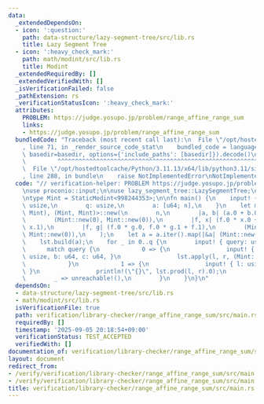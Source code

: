 ```yaml
---
data:
  _extendedDependsOn:
  - icon: ':question:'
    path: data-structure/lazy-segment-tree/src/lib.rs
    title: Lazy Segment Tree
  - icon: ':heavy_check_mark:'
    path: math/modint/src/lib.rs
    title: Modint
  _extendedRequiredBy: []
  _extendedVerifiedWith: []
  _isVerificationFailed: false
  _pathExtension: rs
  _verificationStatusIcon: ':heavy_check_mark:'
  attributes:
    PROBLEM: https://judge.yosupo.jp/problem/range_affine_range_sum
    links:
    - https://judge.yosupo.jp/problem/range_affine_range_sum
  bundledCode: "Traceback (most recent call last):\n  File \"/opt/hostedtoolcache/Python/3.11.13/x64/lib/python3.11/site-packages/onlinejudge_verify/documentation/build.py\"\
    , line 71, in _render_source_code_stat\n    bundled_code = language.bundle(stat.path,\
    \ basedir=basedir, options={'include_paths': [basedir]}).decode()\n          \
    \         ^^^^^^^^^^^^^^^^^^^^^^^^^^^^^^^^^^^^^^^^^^^^^^^^^^^^^^^^^^^^^^^^^^^^^^^^^^^^^^^^^\n\
    \  File \"/opt/hostedtoolcache/Python/3.11.13/x64/lib/python3.11/site-packages/onlinejudge_verify/languages/rust.py\"\
    , line 288, in bundle\n    raise NotImplementedError\nNotImplementedError\n"
  code: "// verification-helper: PROBLEM https://judge.yosupo.jp/problem/range_affine_range_sum\n\
    \nuse proconio::input;\n\nuse lazy_segment_tree::LazySegmentTree;\nuse modint::StaticModint;\n\
    \ntype Mint = StaticModint<998244353>;\n\nfn main() {\n    input! {\n        n:\
    \ usize,\n        q: usize,\n        a: [u64; n],\n    }\n    let mut lst = LazySegmentTree::<(Mint,\
    \ Mint), (Mint, Mint)>::new(\n        n,\n        |a, b| (a.0 + b.0, a.1 + b.1),\n\
    \        (Mint::new(0), Mint::new(0)),\n        |f, x| (f.0 * x.0 + f.1 * x.1,\
    \ x.1),\n        |f, g| (f.0 * g.0, f.0 * g.1 + f.1),\n        (Mint::new(1),\
    \ Mint::new(0)),\n    );\n    let a = a.iter().map(|&a| (Mint::new(a), Mint::new(1))).collect::<Vec<_>>();\n\
    \    lst.build(a);\n    for _ in 0..q {\n        input! { query: usize, }\n  \
    \      match query {\n            0 => {\n                input! { l: usize, r:\
    \ usize, b: u64, c: u64, }\n                lst.apply(l, r, (Mint::new(b), Mint::new(c)));\n\
    \            }\n            1 => {\n                input! { l: usize, r: usize,\
    \ }\n                println!(\"{}\", lst.prod(l, r).0);\n            }\n    \
    \        _ => unreachable!(),\n        }\n    }\n}\n"
  dependsOn:
  - data-structure/lazy-segment-tree/src/lib.rs
  - math/modint/src/lib.rs
  isVerificationFile: true
  path: verification/library-checker/range_affine_range_sum/src/main.rs
  requiredBy: []
  timestamp: '2025-09-05 20:18:54+09:00'
  verificationStatus: TEST_ACCEPTED
  verifiedWith: []
documentation_of: verification/library-checker/range_affine_range_sum/src/main.rs
layout: document
redirect_from:
- /verify/verification/library-checker/range_affine_range_sum/src/main.rs
- /verify/verification/library-checker/range_affine_range_sum/src/main.rs.html
title: verification/library-checker/range_affine_range_sum/src/main.rs
---
```

